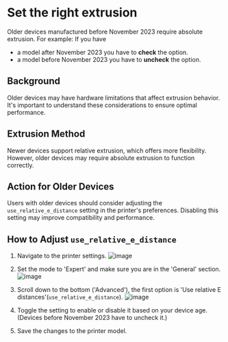 # Set the right extrusion

Older devices manufactured before November 2023 require absolute extrusion.
For example:
If you have

- a model after November 2023 you have to **check** the option.
- a model before November 2023 you have to **uncheck** the option.

## Background

Older devices may have hardware limitations that affect extrusion behavior. It's important to understand these considerations to ensure optimal performance.

## Extrusion Method

Newer devices support relative extrusion, which offers more flexibility. However, older devices may require absolute extrusion to function correctly.

## Action for Older Devices

Users with older devices should consider adjusting the `use_relative_e_distance` setting in the printer's preferences. Disabling this setting may improve compatibility and performance.

## How to Adjust `use_relative_e_distance`

1. Navigate to the printer settings.
![image](https://github.com/CR-3D/SliCR-3D-V2/assets/78646047/23ae3927-98c2-4314-b4de-13bee1992409)

2. Set the mode to 'Expert' and make sure you are in the 'General' section.
![image](https://github.com/CR-3D/SliCR-3D-V2/assets/78646047/b7d2a418-7d4d-4406-ade4-8281c16270bd)

3. Scroll down to the bottom ('Advanced'), the first option is 'Use relative E distances'(`use_relative_e_distance`).
![image](https://github.com/CR-3D/SliCR-3D-V2/assets/78646047/33d3191d-61f0-44bf-90aa-6c92ec29c513)

4. Toggle the setting to enable or disable it based on your device age. (Devices before November 2023 have to uncheck it.)
5. Save the changes to the printer model.
